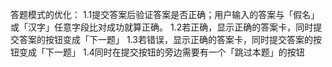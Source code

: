 答题模式的优化：
1.1提交答案后验证答案是否正确；用户输入的答案与「假名」或「汉字」任意字段比对成功就算正确。
1.2若正确，显示正确的答案卡，同时提交答案的按钮变成「下一题」
1.3若错误，显示正确的答案卡，同时提交答案的按钮变成「下一题」
1.4同时在提交按钮的旁边需要有一个「跳过本题」的按钮